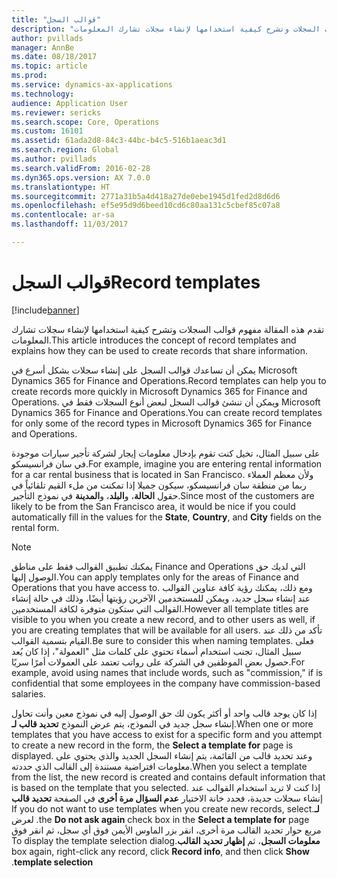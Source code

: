 ```yaml
---
title: "قوالب السجل"
description: "تقدم هذه المقالة مفهوم قوالب السجلات وتشرح كيفية استخدامها لإنشاء سجلات تشارك المعلومات."
author: pvillads
manager: AnnBe
ms.date: 08/18/2017
ms.topic: article
ms.prod: 
ms.service: dynamics-ax-applications
ms.technology: 
audience: Application User
ms.reviewer: sericks
ms.search.scope: Core, Operations
ms.custom: 16101
ms.assetid: 61ada2d8-84c3-44bc-b4c5-516b1aeac3d1
ms.search.region: Global
ms.author: pvillads
ms.search.validFrom: 2016-02-28
ms.dyn365.ops.version: AX 7.0.0
ms.translationtype: HT
ms.sourcegitcommit: 2771a31b5a4d418a27de0ebe1945d1fed2d8d6d6
ms.openlocfilehash: ef5e95d9d6beed10cd6c80aa131c5cbef85c07a8
ms.contentlocale: ar-sa
ms.lasthandoff: 11/03/2017

---
```


# <a name="record-templates"></a><span data-ttu-id="f231d-103">قوالب السجل</span><span class="sxs-lookup"><span data-stu-id="f231d-103">Record templates</span></span>

[!include[banner](../includes/banner.md)]


<span data-ttu-id="f231d-104">تقدم هذه المقالة مفهوم قوالب السجلات وتشرح كيفية استخدامها لإنشاء سجلات تشارك المعلومات.</span><span class="sxs-lookup"><span data-stu-id="f231d-104">This article introduces the concept of record templates and explains how they can be used to create records that share information.</span></span>

<span data-ttu-id="f231d-105">يمكن أن تساعدك قوالب السجل على إنشاء سجلات بشكل أسرع في Microsoft Dynamics 365 for Finance and Operations.</span><span class="sxs-lookup"><span data-stu-id="f231d-105">Record templates can help you to create records more quickly in Microsoft Dynamics 365 for Finance and Operations.</span></span> <span data-ttu-id="f231d-106">ويمكن أن تنشئ قوالب السجل لبعض أنوع السجلات فقط في Microsoft Dynamics 365 for Finance and Operations.</span><span class="sxs-lookup"><span data-stu-id="f231d-106">You can create record templates for only some of the record types in Microsoft Dynamics 365 for Finance and Operations.</span></span> 

<span data-ttu-id="f231d-107">على سبيل المثال، تخيل كنت تقوم بإدخال معلومات إيجار لشركة تأجير سيارات موجودة في سان فرانسيسكو.</span><span class="sxs-lookup"><span data-stu-id="f231d-107">For example, imagine you are entering rental information for a car rental business that is located in San Francisco.</span></span> <span data-ttu-id="f231d-108">ولأن معظم العملاء ربما من منطقة سان فرانسيسكو، سيكون جميلا إذا تمكنت من ملء القيم تلقائياً في حقول **الحالة**، و**البلد**، و**المدينة** في نموذج التأجير.</span><span class="sxs-lookup"><span data-stu-id="f231d-108">Since most of the customers are likely to be from the San Francisco area, it would be nice if you could automatically fill in the values for the **State**, **Country**, and **City** fields on the rental form.</span></span> 

> [!Note]
> <span data-ttu-id="f231d-109">يمكنك تطبيق القوالب فقط على مناطق Finance and Operations التي لديك حق الوصول إليها.</span><span class="sxs-lookup"><span data-stu-id="f231d-109">You can apply templates only for the areas of Finance and Operations that you have access to.</span></span> <span data-ttu-id="f231d-110">ومع ذلك، يمكنك رؤية كافة عناوين القوالب عند إنشاء سجل جديد، ويمكن للمستخدمين الآخرين رؤيتها أيضًا، وذلك في حالة إنشاء القوالب التي ستكون متوفرة لكافة المستخدمين.</span><span class="sxs-lookup"><span data-stu-id="f231d-110">However all template titles are visible to you when you create a new record, and to other users as well, if you are creating templates that will be available for all users.</span></span> <span data-ttu-id="f231d-111">تأكد من ذلك عند القيام بتسمية القوالب.</span><span class="sxs-lookup"><span data-stu-id="f231d-111">Be sure to consider this when naming templates.</span></span> <span data-ttu-id="f231d-112">فعلى سبيل المثال، تجنب استخدام أسماء تحتوي على كلمات مثل "العمولة"، إذا كان يُعد حصول بعض الموظفين في الشركة على رواتب تعتمد على العمولات أمرًا سريًا.</span><span class="sxs-lookup"><span data-stu-id="f231d-112">For example, avoid using names that include words, such as "commission," if is confidential that some employees in the company have commission-based salaries.</span></span> 

<span data-ttu-id="f231d-113">إذا كان يوجد قالب واحد أو أكثر يكون لك حق الوصول إليه في نموذج معين وأنت تحاول إنشاء سجل جديد في النموذج، يتم عرض النموذج **تحديد قالب لـ**.</span><span class="sxs-lookup"><span data-stu-id="f231d-113">When one or more templates that you have access to exist for a specific form and you attempt to create a new record in the form, the **Select a template for** page is displayed.</span></span> <span data-ttu-id="f231d-114">وعند تحديد قالب من القائمة، يتم إنشاء السجل الجديد والذي يحتوي على معلومات افتراضية مستندة إلى القالب الذي حددته.</span><span class="sxs-lookup"><span data-stu-id="f231d-114">When you select a template from the list, the new record is created and contains default information that is based on the template that you selected.</span></span> <span data-ttu-id="f231d-115">إذا كنت لا تريد استخدام القوالب عند إنشاء سجلات جديدة، فحدد خانة الاختيار **عدم السؤال مرة أخرى** في الصفحة **‏‫تحديد قالب لـ**.</span><span class="sxs-lookup"><span data-stu-id="f231d-115">If you do not want to use templates when you create new records, select the **Do not ask again** check box in the **Select a template for** page.</span></span> <span data-ttu-id="f231d-116">لعرض مربع حوار تحديد القالب مرة أخرى، انقر بزر الماوس الأيمن فوق أي سجل، ثم انقر فوق **‏‫معلومات السجل**، ثم **‏‫إظهار تحديد القالب‬**.</span><span class="sxs-lookup"><span data-stu-id="f231d-116">To display the template selection dialog box again, right-click any record, click **Record info**, and then click **Show template selection**.</span></span>




